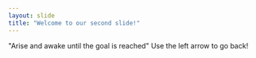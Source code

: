 ```yaml
---
layout: slide
title: "Welcome to our second slide!"
---
```

"Arise and awake until the goal is reached"
Use the left arrow to go back!
